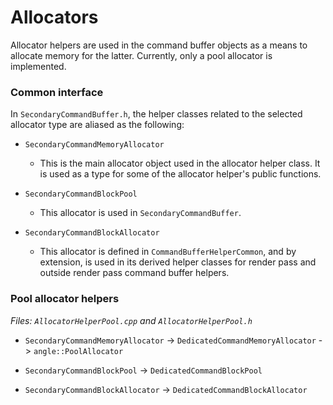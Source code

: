 # Allocators

Allocator helpers are used in the command buffer objects as a means to allocate memory for the
latter. Currently, only a pool allocator is implemented.

### Common interface

In `SecondaryCommandBuffer.h`, the helper classes related to the selected allocator type are
aliased as the following:

* `SecondaryCommandMemoryAllocator`

  * This is the main allocator object used in the allocator helper class. It is used as a type
	for some of the allocator helper's public functions.

* `SecondaryCommandBlockPool`

  * This allocator is used in `SecondaryCommandBuffer`.

* `SecondaryCommandBlockAllocator`

  * This allocator is defined in `CommandBufferHelperCommon`, and by extension, is used in its
	derived helper classes for render pass and outside render pass command buffer helpers.


### Pool allocator helpers

_Files: `AllocatorHelperPool.cpp` and `AllocatorHelperPool.h`_

- `SecondaryCommandMemoryAllocator` -> `DedicatedCommandMemoryAllocator` -> `angle::PoolAllocator`

- `SecondaryCommandBlockPool` -> `DedicatedCommandBlockPool`

- `SecondaryCommandBlockAllocator` -> `DedicatedCommandBlockAllocator`

